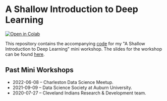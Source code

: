 # A Shallow Introduction to Deep Learning

[![Open in Colab](https://colab.research.google.com/assets/colab-badge.svg)](https://colab.research.google.com/drive/1-II1jaTqdBOhKeg9x1lruWRNDxi6PY91)

This repository contains the accompanying [code](https://github.com/airalcorn2/shallow-deep-learning/blob/master/shallow_deep_learning.py) for my "A Shallow Introduction to Deep Learning" mini workshop. The slides for the workshop can be found [here](https://docs.google.com/presentation/d/1K_fm7IOMbGrx_5XBXrEdCbBeyeqL0_l0QiKsI1kQ-S4/edit?usp=sharing).

## Past Mini Workshops

* 2022-06-08 – Charleston Data Science Meetup.
* 2021-09-09 – Data Science Society at Auburn University.
* 2020-07-27 – Cleveland Indians Research & Development team.
